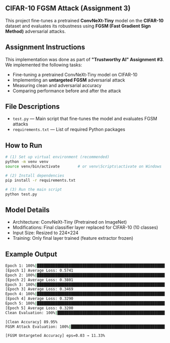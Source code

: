 ## CIFAR-10 FGSM Attack (Assignment 3)

This project fine-tunes a pretrained **ConvNeXt-Tiny** model on the **CIFAR-10** dataset and evaluates its robustness using **FGSM (Fast Gradient Sign Method)** adversarial attacks.

## Assignment Instructions

This implementation was done as part of **"Trustworthy AI" Assignment #3**.  
We implemented the following tasks:

- Fine-tuning a pretrained ConvNeXt-Tiny model on CIFAR-10
- Implementing an **untargeted FGSM** adversarial attack
- Measuring clean and adversarial accuracy
- Comparing performance before and after the attack

## File Descriptions

- `test.py` — Main script that fine-tunes the model and evaluates FGSM attacks
- `requirements.txt` — List of required Python packages

## How to Run

```bash
# (1) Set up virtual environment (recommended)
python -m venv venv
source venv/bin/activate        # or venv\Scripts\activate on Windows

# (2) Install dependencies
pip install -r requirements.txt

# (3) Run the main script
python test.py
```

## Model Details
- Architecture: ConvNeXt-Tiny (Pretrained on ImageNet)
- Modifications: Final classifier layer replaced for CIFAR-10 (10 classes)
- Input Size: Resized to 224×224
- Training: Only final layer trained (feature extractor frozen)

## Example Output
```bash
Epoch 1: 100%|█████████████████████████████████████████████████████████████████████████████████████████████████████████████████████████| 782/782 [00:33<00:00, 23.63it/s, loss=0.59]
[Epoch 1] Average Loss: 0.5741
Epoch 2: 100%|████████████████████████████████████████████████████████████████████████████████████████████████████████████████████████| 782/782 [00:32<00:00, 24.01it/s, loss=0.231] 
[Epoch 2] Average Loss: 0.3801
Epoch 3: 100%|███████████████████████████████████████████████████████████████████████████████████████████████████████████████████████| 782/782 [00:32<00:00, 24.00it/s, loss=0.0177] 
[Epoch 3] Average Loss: 0.3469
Epoch 4: 100%|████████████████████████████████████████████████████████████████████████████████████████████████████████████████████████| 782/782 [00:32<00:00, 24.02it/s, loss=0.357] 
[Epoch 4] Average Loss: 0.3290
Epoch 5: 100%|████████████████████████████████████████████████████████████████████████████████████████████████████████████████████████| 782/782 [00:32<00:00, 24.08it/s, loss=0.416] 
[Epoch 5] Average Loss: 0.3200
Clean Evaluation: 100%|█████████████████████████████████████████████████████████████████████████████████████████████████████████████████████████████| 40/40 [00:10<00:00,  3.87it/s] 

[Clean Accuracy] 89.95%
FGSM Attack Evaluation: 100%|███████████████████████████████████████████████████████████████████████████████████████████████████████████████████████| 40/40 [00:29<00:00,  1.34it/s] 

[FGSM Untargeted Accuracy] eps=0.03 → 11.33%
```
